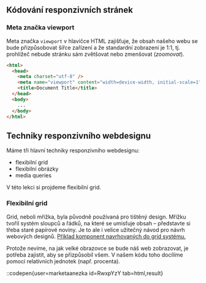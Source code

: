 ## Kódování responzivních stránek

### Meta značka viewport

Meta značka `viewport` v hlavičce HTML zajišťuje, že obsah našeho webu se bude přizpůsobovat šířce zařízení a že standardní zobrazení je 1:1, tj. prohlížeč nebude stránku sám zvětšovat nebo zmenšovat (_zoomovat_).

```html
<html>
  <head>
    <meta charset="utf-8" />
    <meta name="viewport" content="width=device-width, initial-scale=1" />
    <title>Document Title</title>
  </head>
  <body>
    ...
  </body>
</html>
```

## Techniky responzivního webdesignu

Máme tři hlavní techniky responzivního webdesignu:

- flexibilní grid
- flexibilní obrázky
- media queries

V této lekci si projdeme flexibilní grid.

### Flexibilní grid

Grid, neboli mřížka, byla původně používaná pro tištěný design. Mřížku tvořil systém sloupců a řádků, na které se umisťuje obsah – představte si třeba staré papírové noviny. Je to ale i velice užitečný návod pro návrh webových designů. [Příklad komponent navrhovaných do grid systému.](https://dribbble.com/shots/15341964-Grid-System-UI-Components)

Protože nevíme, na jak velké obrazovce se bude náš web zobrazovat, je potřeba zajistit, aby se přizpůsobil všem. V našem kódu toho docílíme pomocí relativních jednotek (např. procenta).

::codepen{user=marketaanezka id=RwxpYzY tab=html,result}
